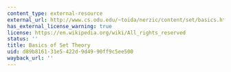 ```yaml
---
content_type: external-resource
external_url: http://www.cs.odu.edu/~toida/nerzic/content/set/basics.html
has_external_license_warning: true
license: https://en.wikipedia.org/wiki/All_rights_reserved
status: ''
title: Basics of Set Theory
uid: d89b8161-31e5-422d-9d49-90ff9c5ee500
wayback_url: ''
---
```

